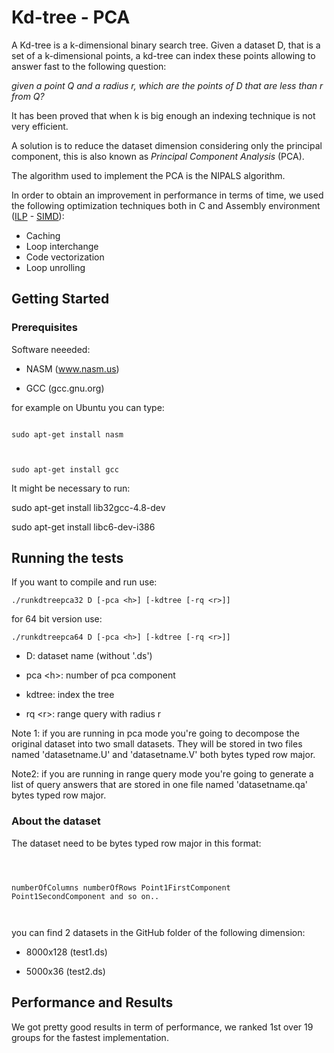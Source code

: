 # Kd-tree - PCA

  

A Kd-tree is a k-dimensional binary search tree. Given a dataset D, that is a set of a k-dimensional points, a kd-tree can index these points allowing to answer fast to the following question:



  

*given a point Q and a radius r, which are the points of D that are less than r from Q?*

  
  

It has been proved that when k is big enough an indexing technique is not very efficient.

  

A solution is to reduce the dataset dimension considering only the principal component, this is also known as *Principal Component Analysis* (PCA).


The algorithm used to implement the PCA is the NIPALS algorithm. 

In order to obtain an improvement in performance in terms of time, we used the following optimization techniques both in C  and  Assembly environment ([ILP](https://en.wikipedia.org/wiki/Instruction-level_parallelism) - [SIMD](https://en.wikipedia.org/wiki/SIMD)):


- Caching
- Loop interchange
- Code vectorization
- Loop unrolling


 

  

## Getting Started

  

  

### Prerequisites

  

Software neeeded:

  

- NASM (www.nasm.us)

- GCC (gcc.gnu.org)

  

for example on Ubuntu you can type:

```

sudo apt-get install nasm

  

sudo apt-get install gcc

```

  

It might be necessary to run:

  

sudo apt-get install lib32gcc-4.8-dev

sudo apt-get install libc6-dev-i386

  
  
  

## Running the tests

  

  

If you want to compile and run use:

  

    ./runkdtreepca32 D [-pca <h>] [-kdtree [-rq <r>]]

  

for 64 bit version use:

  

    ./runkdtreepca64 D [-pca <h>] [-kdtree [-rq <r>]]

  
  

- D: dataset name (without '.ds')

- pca <<h>h>: number of pca component

- kdtree: index the tree

- rq <<r>r>: range query with radius r

Note 1: if you are running in pca mode you're going to decompose the original dataset into two small datasets. They will be stored in two files named 'datasetname.U' and 'datasetname.V' both bytes typed row major.

  
  

Note2: if you are running in range query mode you're going to generate a list of query answers that are stored in one file named 'datasetname.qa' bytes typed row major.

  
  

### About the dataset

  

The dataset need to be bytes typed row major in this format:

```

  

numberOfColumns numberOfRows Point1FirstComponent Point1SecondComponent and so on..

  

```

  

you can find 2 datasets in the GitHub folder of the following dimension:

  

- 8000x128 (test1.ds)

- 5000x36 (test2.ds)

  
  
  
  

## Performance and Results

  

We got pretty good results in term of performance, we ranked 1st over 19 groups for the fastest implementation.

  
